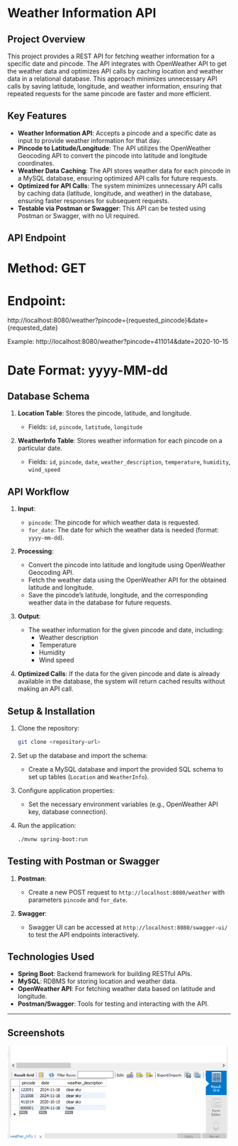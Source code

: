 
# Weather Information API

## Project Overview

This project provides a REST API for fetching weather information for a specific date and pincode. The API integrates with OpenWeather API to get the weather data and optimizes API calls by caching location and weather data in a relational database. This approach minimizes unnecessary API calls by saving latitude, longitude, and weather information, ensuring that repeated requests for the same pincode are faster and more efficient.

## Key Features
- **Weather Information API**: Accepts a pincode and a specific date as input to provide weather information for that day.
- **Pincode to Latitude/Longitude**: The API utilizes the OpenWeather Geocoding API to convert the pincode into latitude and longitude coordinates.
- **Weather Data Caching**: The API stores weather data for each pincode in a MySQL database, ensuring optimized API calls for future requests.
- **Optimized for API Calls**: The system minimizes unnecessary API calls by caching data (latitude, longitude, and weather) in the database, ensuring faster responses for subsequent requests.
- **Testable via Postman or Swagger**: This API can be tested using Postman or Swagger, with no UI required.

## API Endpoint
# Method: GET

# Endpoint:

http://localhost:8080/weather?pincode={requested_pincode}&date={requested_date}

Example:
http://localhost:8080/weather?pincode=411014&date=2020-10-15
# Date Format: yyyy-MM-dd



## Database Schema
1. **Location Table**: Stores the pincode, latitude, and longitude.
   - Fields: `id`, `pincode`, `latitude`, `longitude`
   
2. **WeatherInfo Table**: Stores weather information for each pincode on a particular date.
   - Fields: `id`, `pincode`, `date`, `weather_description`, `temperature`, `humidity`, `wind_speed`

## API Workflow
1. **Input**:
   - `pincode`: The pincode for which weather data is requested.
   - `for_date`: The date for which the weather data is needed (format: `yyyy-mm-dd`).

2. **Processing**:
   - Convert the pincode into latitude and longitude using OpenWeather Geocoding API.
   - Fetch the weather data using the OpenWeather API for the obtained latitude and longitude.
   - Save the pincode’s latitude, longitude, and the corresponding weather data in the database for future requests.
   
3. **Output**:
   - The weather information for the given pincode and date, including:
     - Weather description
     - Temperature
     - Humidity
     - Wind speed

4. **Optimized Calls**: If the data for the given pincode and date is already available in the database, the system will return cached results without making an API call.

## Setup & Installation
1. Clone the repository:
   ```bash
   git clone <repository-url>
   ```

2. Set up the database and import the schema:
   - Create a MySQL database and import the provided SQL schema to set up tables (`Location` and `WeatherInfo`).

3. Configure application properties:
   - Set the necessary environment variables (e.g., OpenWeather API key, database connection).

4. Run the application:
   ```bash
   ./mvnw spring-boot:run
   ```

## Testing with Postman or Swagger
1. **Postman**:
   - Create a new POST request to `http://localhost:8080/weather` with parameters `pincode` and `for_date`.
   
2. **Swagger**:
   - Swagger UI can be accessed at `http://localhost:8080/swagger-ui/` to test the API endpoints interactively.

## Technologies Used
- **Spring Boot**: Backend framework for building RESTful APIs.
- **MySQL**: RDBMS for storing location and weather data.
- **OpenWeather API**: For fetching weather data based on latitude and longitude.
- **Postman/Swagger**: Tools for testing and interacting with the API.

---

## Screenshots
![Screenshot Description](/Project-images/MySQL%20Workbench%2018-11-2024%2023_47_08.png)
